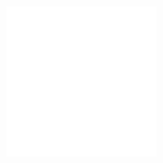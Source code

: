 <embed src="@/docs/options/plots/common/overview.zh.md"></embed>
<embed src="@/docs/options/plots/special/heatmap.zh.md"></embed>
